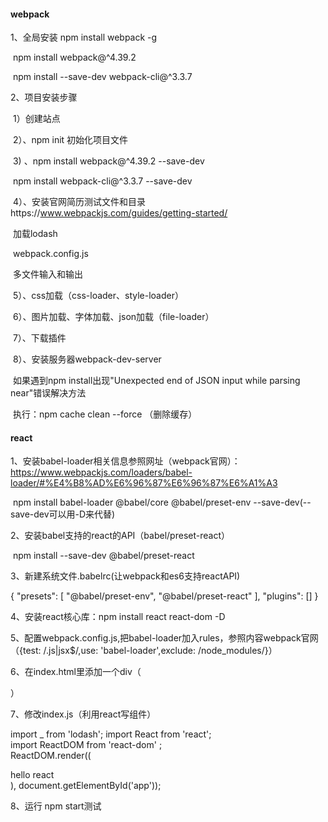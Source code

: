 #### webpack

1、全局安装 npm install  webpack -g

​		       npm install webpack@^4.39.2 

​			npm install --save-dev webpack-cli@^3.3.7 

2、项目安装步骤

​	1）创建站点

​	2）、npm init 初始化项目文件

​	3) 、npm install webpack@^4.39.2 --save-dev

​		npm install webpack-cli@^3.3.7 --save-dev

​	4）、安装官网简历测试文件和目录https://www.webpackjs.com/guides/getting-started/

​		加载lodash

​		webpack.config.js

​		多文件输入和输出

​	5）、css加载（css-loader、style-loader）

​	6）、图片加载、字体加载、json加载（file-loader）

​	7）、下载插件

​	8）、安装服务器webpack-dev-server

​		如果遇到npm install出现"Unexpected end of JSON input while parsing near"错误解决方法

​		执行：npm cache clean --force （删除缓存）

#### react

1、安装babel-loader相关信息参照网址（webpack官网）：<https://www.webpackjs.com/loaders/babel-loader/#%E4%B8%AD%E6%96%87%E6%96%87%E6%A1%A3> 

​	npm install babel-loader @babel/core @babel/preset-env  --save-dev(--save-dev可以用-D来代替)

2、安装babel支持的react的API（babel/preset-react）

​	npm install --save-dev @babel/preset-react

3、新建系统文件.babelrc(让webpack和es6支持reactAPI)

{
    "presets": [
        "@babel/preset-env",
        "@babel/preset-react"
    ],
    "plugins": []
}

4、安装react核心库：npm install react react-dom -D

5、配置webpack.config.js,把babel-loader加入rules，参照内容webpack官网（{test: /\.js|jsx$/,use: 'babel-loader',exclude: /node_modules/}）

6、在index.html里添加一个div（<div id="app"></div> ）

7、修改index.js（利用react写组件）

​import _ from 'lodash';
import React from 'react';  
import ReactDOM from 'react-dom' ;   
ReactDOM.render((
    <div>hello react</div>
), document.getElementById('app'));

8、运行 npm start测试